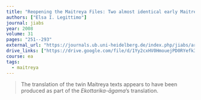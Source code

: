 ```yaml
---
title: "Reopening the Maitreya Files: Two almost identical early Maitreya sūtra translations in the Chinese Canon"
authors: ["Elsa I. Legittimo"]
journal: jiabs
year: 2008
volume: 31
pages: "251--293"
external_url: "https://journals.ub.uni-heidelberg.de/index.php/jiabs/article/download/9004/2897/8798"
drive_links: ["https://drive.google.com/file/d/1Yy2cxHV0HmouejPD0RYefk3T5laFFeEh/view?usp=drivesdk"]
course: ea
tags:
  - maitreya
---
```


> The translation of the twin Maitreya texts appears to have been produced as part of the *Ekottarika-āgama*’s translation.

